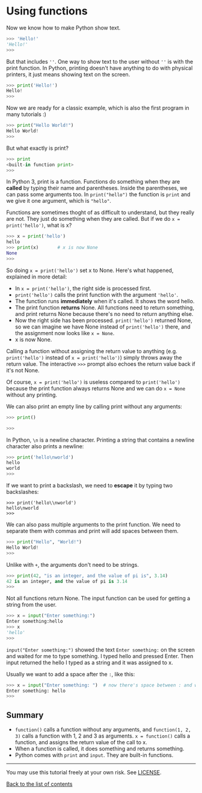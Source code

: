 # Using functions

Now we know how to make Python show text.

```py
>>> 'Hello!'
'Hello!'
>>> 
```

But that includes `''`. One way to show text to the user without `''`
is with the print function. In Python, printing doesn't have anything
to do with physical printers, it just means showing text on the screen.

```py
>>> print('Hello!')
Hello!
>>> 
```

Now we are ready for a classic example, which is also the first program
in many tutorials :)

```py
>>> print("Hello World!")
Hello World!
>>> 
```

But what exactly is print?

```py
>>> print
<built-in function print>
>>> 
```

In Python 3, print is a function. Functions do something when they are
**called** by typing their name and parentheses. Inside the
parentheses, we can pass some arguments too. In `print("hello")` the
function is `print` and we give it one argument, which is `"hello"`.

Functions are sometimes thoght of as difficult to understand, but they
really are not. They just do something when they are called. But if we
do `x = print('hello')`, what is x?

```py
>>> x = print('hello')
hello
>>> print(x)       # x is now None
None
>>> 
```

So doing `x = print('hello')` set x to None. Here's what happened,
explained in more detail:

- In `x = print('hello')`, the right side is processed first.
- `print('hello')` calls the print function with the argument
    `'hello'`.
- The function runs **immediately** when it's called. It shows the word
    hello.
- The print function **returns** None. All functions need to return
    something, and print returns None because there's no need to return
    anything else.
- Now the right side has been processed. `print('hello')` returned
    None, so we can imagine we have None instead of `print('hello')`
    there, and the assignment now looks like `x = None`.
- x is now None.

Calling a function without assigning the return value to anything (e.g.
`print('hello')` instead of `x = print('hello')`) simply throws away
the return value. The interactive `>>>` prompt also echoes the return
value back if it's not None.

Of course, `x = print('hello')` is useless compared to `print('hello')`
because the print function always returns None and we can do `x = None`
without any printing.

We can also print an empty line by calling print without any
arguments:

```py
>>> print()

>>> 
```

In Python, `\n` is a newline character. Printing a string that contains
a newline character also prints a newline:

```py
>>> print('hello\nworld')
hello
world
>>> 
```

If we want to print a backslash, we need to **escape** it by typing
two backslashes:

[comment]: # (For some reason, GitHub's syntax highlighting doesn't)
[comment]: # (work here.)

    >>> print('hello\\nworld')
    hello\nworld
    >>> 

We can also pass multiple arguments to the print function. We need to
separate them with commas and print will add spaces between them.

```py
>>> print("Hello", "World!")
Hello World!
>>> 
```

Unlike with `+`, the arguments don't need to be strings.

```py
>>> print(42, "is an integer, and the value of pi is", 3.14)
42 is an integer, and the value of pi is 3.14
>>> 
```

Not all functions return None. The input function can be used for
getting a string from the user.

```py
>>> x = input("Enter something:")
Enter something:hello
>>> x
'hello'
>>> 
```

`input("Enter something:")` showed the text `Enter something:` on the
screen and waited for me to type something. I typed hello and pressed
Enter. Then input returned the hello I typed as a string and it was
assigned to x.

Usually we want to add a space after the `:`, like this:

```py
>>> x = input("Enter something: ")  # now there's space between : and where i type
Enter something: hello
>>> 
```

## Summary

- `function()` calls a function without any arguments, and
    `function(1, 2, 3)` calls a function with 1, 2 and 3 as arguments.
    `x = function()` calls a function, and assigns the return value of
    the call to x.
- When a function is called, it does something and returns something.
- Python comes with `print` and `input`. They are built-in functions.

***

You may use this tutorial freely at your own risk. See [LICENSE](LICENSE).

[Back to the list of contents](README.md#list-of-contents)
